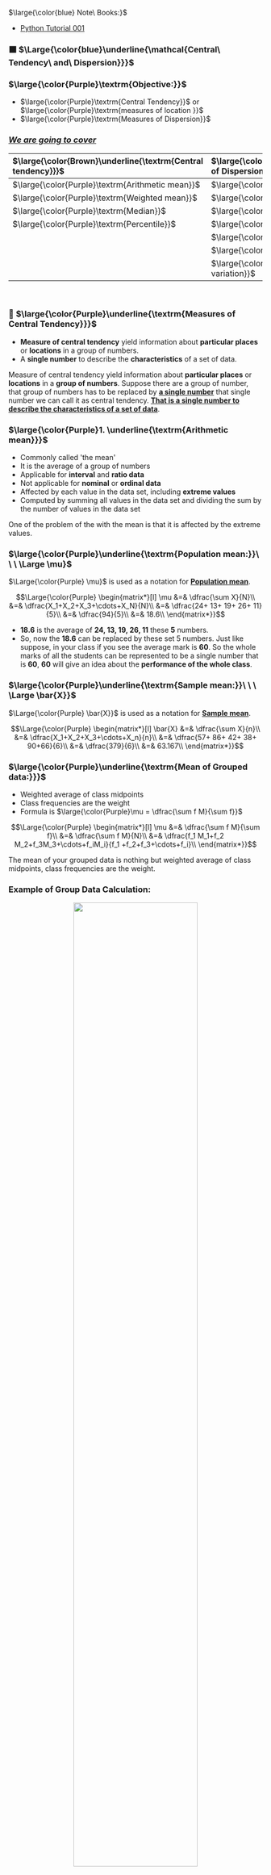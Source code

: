 $\large{\color{blue} Note\ Books:}$
* [Python Tutorial 001](https://github.com/iAmKankan/Data-Analytics-with-Python/blob/main/W1/Python_Basics_NPTEL.ipynb)

### ⬛ $\Large{\color{blue}\underline{\mathcal{Central\ Tendency\ and\ Dispersion}}}$
### $\large{\color{Purple}\textrm{Objective:}}$
* $\large{\color{Purple}\textrm{Central Tendency}}$ or  $\large{\color{Purple}\textrm{measures of location }}$
* $\large{\color{Purple}\textrm{Measures of Dispersion}}$
### <ins><b><i>We are going to cover</i></b></ins>

<div align="center">
  
| $\large{\color{Brown}\underline{\textrm{Central tendency}}}$|  $\large{\color{Brown}\underline{\textrm{Measures of Dispersion}}}$|
|:-------------|:------------|
| $\large{\color{Purple}\textrm{Arithmetic mean}}$|$\large{\color{Purple}\textrm{Skewness}}$|
| $\large{\color{Purple}\textrm{Weighted mean}}$|$\large{\color{Purple}\textrm{Kurtosis}}$|
| $\large{\color{Purple}\textrm{Median}}$|$\large{\color{Purple}\textrm{Interquartile range}}$|
| $\large{\color{Purple}\textrm{Percentile}}$|$\large{\color{Purple}\textrm{Standard score}}$|
| |$\large{\color{Purple}\textrm{Range}}$|
||$\large{\color{Purple}\textrm{Variance}}$|
||$\large{\color{Purple}\textrm{Coefficient of variation}}$|
<br>

</div>

### 🔲 $\large{\color{Purple}\underline{\textrm{Measures of Central Tendency}}}$
* **Measure of central tendency** yield information about **particular places** or **locations** in a group of numbers.
* A **single number** to describe the **characteristics** of a set of data.

Measure of central tendency yield information about **particular places** or **locations** in a **group of numbers**. Suppose there are a group of number, that group of numbers has to be replaced by <ins><b>a single number</ins></b> that single number we can call it as central tendency. <ins><b>That is a single number to describe the characteristics of a set of data</ins></b>.


### $\large{\color{Purple}1. \underline{\textrm{Arithmetic mean}}}$

* Commonly called 'the mean'
* It is the average of a group of numbers
* Applicable for **interval** and **ratio data**
* Not applicable for **nominal** or **ordinal data**
* Affected by each value in the data set, including **extreme values**
* Computed by summing all values in the data set and dividing the sum by the number of values in the data set

One of the problem of the with the mean is that it is affected by the extreme values. 

### $\large{\color{Purple}\underline{\textrm{Population mean:}}\ \  \ \Large \mu}$
$\Large{\color{Purple} \mu}$ is used as a notation for <ins><b>Population mean</ins></b>.

$$\Large{\color{Purple} \begin{matrix*}[l]
\mu &=& \dfrac{\sum X}{N}\\
 &=& \dfrac{X_1+X_2+X_3+\cdots+X_N}{N}\\
 &=& \dfrac{24+ 13+ 19+ 26+ 11}{5}\\
 &=& \dfrac{94}{5}\\
  &=& 18.6\\
\end{matrix*}}$$

* **18.6** is the average of **24, 13, 19, 26, 11** these **5** numbers.
* So, now the **18.6** can be replaced by these set 5 numbers. Just like suppose, in your class if you see the average mark is **60**. So the whole marks of all the students can be represented to be a single number that is **60**, **60** will give an idea about the **performance of the whole class**.

### $\large{\color{Purple}\underline{\textrm{Sample mean:}}\ \  \ \Large \bar{X}}$
$\Large{\color{Purple} \bar{X}}$ is used as a notation for <ins><b>Sample mean</ins></b>.

$$\Large{\color{Purple} \begin{matrix*}[l]
 \bar{X} &=& \dfrac{\sum X}{n}\\
 &=& \dfrac{X_1+X_2+X_3+\cdots+X_n}{n}\\
 &=& \dfrac{57+ 86+ 42+ 38+ 90+66}{6}\\
 &=& \dfrac{379}{6}\\
  &=& 63.167\\
\end{matrix*}}$$

### $\large{\color{Purple}\underline{\textrm{Mean of Grouped data:}}}$
* Weighted average of class midpoints
* Class frequencies are the weight
* Formula is $\large{\color{Purple}\mu = \dfrac{\sum f M}{\sum f}}$


$$\Large{\color{Purple} \begin{matrix*}[l]
\mu &=& \dfrac{\sum f M}{\sum f}\\
 &=& \dfrac{\sum f M}{N}\\
 &=& \dfrac{f_1 M_1+f_2 M_2+f_3M_3+\cdots+f_iM_i}{f_1 +f_2+f_3+\cdots+f_i}\\
\end{matrix*}}$$

The mean of your grouped data is nothing but weighted average of class midpoints, class frequencies are the weight. 
### Example of Group Data Calculation:

<p align="center">
 <img src="https://github.com/iAmKankan/Data-Analytics-with-Python/assets/12748752/de1520a3-cdc0-4a06-a531-cb5c96986f97" width=70%/>
</p>

$$\Large{\color{Purple}\mu = \dfrac{\sum f M}{\sum f} = \dfrac{2150}{50}=43.0 }$$

See this is the grouped data. What is given class interval is given frequency is given class midpoint is given and multiplied value of frequency and midpoint also we can find out. 
For example, Suppose we are talking about the markes obtained by a class of students for a perticular subject.
* <ins><b>20 to under 30 :</ins></b> The frequency is 6, means 6 students get the score between 20 to less than 30.
* <ins><b>30 to under 40 :</ins></b> The frequency is 18, means 18 students get the score between 30 to less than 40.
* <ins><b>40 to under 50 :</ins></b> The frequency is 11, means 11 students get the score between 40 to less than 50.
* <ins><b>50 to under 60 :</ins></b> The frequency is 11, means 11 students get the score between 50 to less than 60.
* <ins><b>60 to under 70 :</ins></b> The frequency is 3, means 3 students get the score between 60 to less than 70.
* <ins><b>70 to under 80 :</ins></b> The frequency is 1, means 1 students get the score between 70 to less than 80.

Suppose for this the data is in this grouped format how to find out the **mean**?  First what do you have to do first you have to find out the class midpoint.
* <ins><b>20 to under 30 :</ins></b> that is a class interval, the midpoint is **25**
* <ins><b>30 to under 40 :</ins></b> that is a class interval, the midpoint is **35**
* <ins><b>40 to under 50 :</ins></b> that is a class interval, the midpoint is **45**
* <ins><b>50 to under 60 :</ins></b> that is a class interval, the midpoint is **55**
* <ins><b>60 to under 70 :</ins></b> that is a class interval, the midpoint is **65**
* <ins><b>70 to under 80 :</ins></b> that is a class interval, the midpoint is **75**
  
Next one you have two **multiplied by frequency and class midpoint** so $\large{\color{Purple}6 \times 25 = 150}$ , $\large{\color{Purple}18 \times 35 = 630}$ , $\large{\color{Purple}11 \times 45 = 495}$ and so on. 

What the formula says $\large{\color{Purple}\mu = \dfrac{\sum f M}{\sum f}}$ it is last column the sum value is 2150, 2150/50 Sigma f is some of the frequency so for this kind of grouped data the mean is 43.

### $\large{\color{Purple}2. \underline{\textrm{Weighted Average}}}$

* Sometimes we wish to average numbers, but we assign more importance or weight to some of the numbers.
* The average you need is weighted average.
* Formula is $\large{\color{Purple}\textit{Weighted Average} = \dfrac{\sum wx}{\sum w}}$; where **x** is a data value and **w** is the weight assigned to that data value. The sum is taken over all data values.

Sometimes if you look at the previous values, the each value is given equal weightage. Suppose it is not always the case there may be some marks there some values where there may be higher weightage. So for that case we have to go for weighted average. Some time you see this we will list two average numbers but we want to assign more importance or weight to some of the numbers. The average you need is the weighted average  

### Example
* Suppose your **midterm test** score is **83**, which is **40% weights** of total score for the final exam. 
* Your **final exam** score is **95**, which is **60% weights** of total score for the final exam
* If the **minimum average** for an **A** is **90**, will you earn an **A grade**?

$$\Large{\color{Purple} \begin{matrix*}[l]
\textrm{Weighted Average} &=& \dfrac{(83 \times 0.40)+(95 \times 0.60)}{0.40 + 0.60}\\
 &=& \dfrac{32+57}{1}\\
 &=& 90.2 = \textrm{Grade \' A\'}\\
\end{matrix*}}$$
